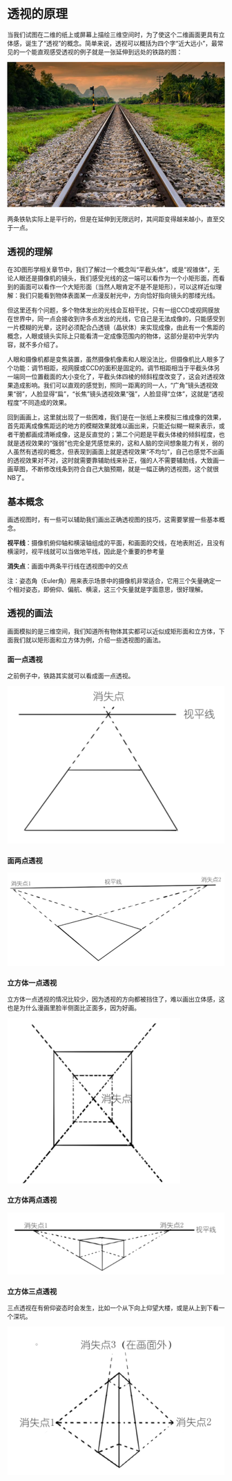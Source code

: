 # 透视的原理

当我们试图在二维的纸上或屏幕上描绘三维空间时，为了使这个二维画面更具有立体感，诞生了“透视”的概念。简单来说，透视可以概括为四个字“近大远小”，最常见的一个能直观感受透视的例子就是一张延伸到远处的铁路的图：

![](res/1.jpg)

两条铁轨实际上是平行的，但是在延伸到无限远时，其间距变得越来越小，直至交于一点。

## 透视的理解

在3D图形学相关章节中，我们了解过一个概念叫“平截头体”，或是“视锥体”，无论人眼还是摄像机的镜头，我们感受光线的这一端可以看作为一个小矩形面，而看到的画面可以看作一个大矩形面（当然人眼肯定不是不是矩形），可以这样近似理解：我们只能看到物体表面某一点漫反射光中，方向恰好指向镜头的那缕光线。

但这里还有个问题，多个物体发出的光线会互相干扰，只有一组CCD或视网膜放在世界中，同一点会接收到许多点发出的光线，它自己是无法成像的，只能感受到一片模糊的光晕，这时必须配合凸透镜（晶状体）来实现成像，由此有一个焦距的概念，人眼或镜头实际上只能看清一定成像范围内的物体，这部分是初中光学内容，就不多介绍了。

人眼和摄像机都是变焦装置，虽然摄像机像素和人眼没法比，但摄像机比人眼多了个功能：调节相距，视网膜或CCD的面积是固定的。调节相距相当于平截头体另一端同一位置截面的大小变化了，平截头体四棱的倾斜程度改变了，这会对透视效果造成影响。我们可以直观的感觉到，照同一距离的同一人，“广角”镜头透视效果“弱”，人脸显得“扁”，“长焦”镜头透视效果“强”，人脸显得“立体”，这就是“透视程度”不同造成的效果。

回到画画上，这里就出现了一些困难，我们是在一张纸上来模拟三维成像的效果，首先距离成像焦距远的地方的模糊效果就难以画出来，只能近似糊一糊来表示，或者干脆都画成清晰成像，这是反直觉的；第二个问题是平截头体棱的倾斜程度，也就是透视效果的“强弱”也完全是凭感觉来的，这和人脑的空间想象能力有关，弱的人虽然有透视的概念，但表现到画面上就是透视效果“不均匀”，自己也感觉不出画的透视效果对不对，这时就需要靠辅助线来补正，强的人不需要辅助线，大致画一画草图，不断修改线条到符合自己大脑预期，就是一幅正确的透视图，这个就很NB了。

## 基本概念

画透视图时，有一些可以辅助我们画出正确透视图的技巧，这需要掌握一些基本概念。

**视平线**：摄像机俯仰轴和横滚轴组成的平面，和画面的交线，在地表附近，且没有横滚时，视平线就可以当做地平线，因此是个重要的参考量

**消失点**：画面中两条平行线在透视图中的交点

注：姿态角（Euler角）用来表示场景中的摄像机非常适合，它用三个矢量确定一个相对姿态，即俯仰、偏航、横滚，这三个矢量就是字面意思，很好理解。

## 透视的画法

画面模拟的是三维空间，我们知道所有物体其实都可以近似成矩形面和立方体，下面我们就以矩形面和立方体为例，介绍一些透视图的画法。

### 面一点透视

之前例子中，铁路其实就可以看成面一点透视。

![](res/1.png)

### 面两点透视

![](res/2.png)

### 立方体一点透视

立方体一点透视的情况比较少，因为透视的方向都被挡住了，难以画出立体感，这也是为什么漫画里脸半侧面比正面多，因为好画。

![](res/3.png)

### 立方体两点透视

![](res/4.png)

### 立方体三点透视

三点透视在有俯仰姿态时会发生，比如一个从下向上仰望大楼，或是从上到下看一个深坑。

![](res/5.png)
